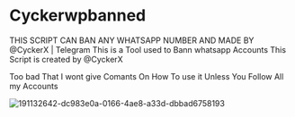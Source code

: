 # Cyckerwpbanned
THIS SCRIPT CAN BAN ANY WHATSAPP NUMBER AND MADE BY @CyckerX | Telegram 
This is a Tool used to Bann whatsapp Accounts
This Script is created by @CyckerX

Too bad That I wont give Comants On How To use it Unless You Follow All my Accounts

![191132642-dc983e0a-0166-4ae8-a33d-dbbad6758193](https://github.com/user-attachments/assets/1cf76190-0215-4d36-bffd-7d70bf8fdfef)

